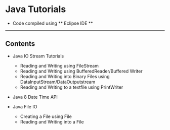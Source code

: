 # Java Tutorials

- Code compiled using ** Eclipse IDE **

--------------------------------------------

## Contents

- Java IO Stream Tutorials
	- Reading and Writing using FileStream
	- Reading and Writing using BufferedReader/Buffered Writer
	- Reading and Writing into Binary Files using DataInputStream/DataOutputstream
	- Reading and Writing to a textfile using PrintWriter

- Java 8 Date Time API
- Java File IO 
	- Creating a File using File 
	- Reading and Writing into a File


